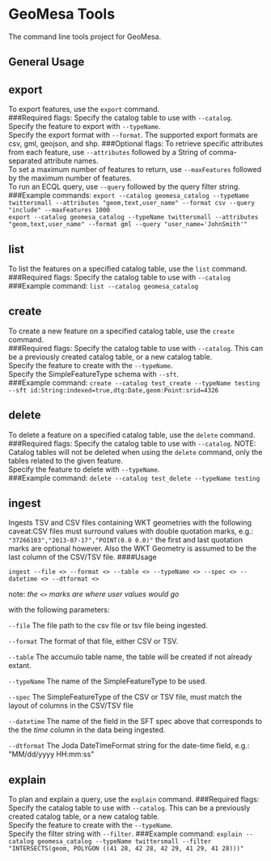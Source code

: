 # GeoMesa Tools

The command line tools project for GeoMesa.

## General Usage

## export
To export features, use the ```export``` command.  
###Required flags:
Specify the catalog table to use with ```--catalog```.  
Specify the feature to export with ```--typeName```.  
Specify the export format with ```--format```. The supported export formats are csv, gml, geojson, and shp.
###Optional flags:
To retrieve specific attributes from each feature, use ```--attributes``` followed by a String of comma-separated attribute names.  
To set a maximum number of features to return, use ```--maxFeatures``` followed by the maximum number of features.  
To run an ECQL query, use ```--query``` followed by the query filter string.  
###Example commands:
```export --catalog geomesa_catalog --typeName twittersmall --attributes "geom,text,user_name" --format csv --query "include" --maxFeatures 1000```  
```export --catalog geomesa_catalog --typeName twittersmall --attributes "geom,text,user_name" --format gml --query "user_name='JohnSmith'"```
        
## list
To list the features on a specified catalog table, use the ```list``` command.  
###Required flags: 
Specify the catalog table to use with ```--catalog```
###Example command:
```list --catalog geomesa_catalog```

## create
To create a new feature on a specified catalog table, use the ```create``` command.  
###Required flags: 
Specify the catalog table to use with ```--catalog```. This can be a previously created catalog table, or a new catalog table.  
Specify the feature to create with the ```--typeName```.  
Specify the SimpleFeatureType schema with ```--sft```.  
###Example command:
```create --catalog test_create --typeName testing --sft id:String:indexed=true,dtg:Date,geom:Point:srid=4326```
        
## delete
To delete a feature on a specified catalog table, use the ```delete``` command.  
###Required flags: 
Specify the catalog table to use with ```--catalog```. NOTE: Catalog tables will not be deleted when using the ```delete``` command, only the tables related to the given feature.  
Specify the feature to delete with ```--typeName```.  
###Example command:
```delete --catalog test_delete --typeName testing```
  
## ingest

Ingests TSV and CSV files containing WKT geometries with the following caveat:CSV files must surround values with double quotation marks, e.g.: `"37266103","2013-07-17","POINT(0.0 0.0)"` the first and last quotation marks are optional however. Also the WKT Geometry is assumed to be the last column of the CSV/TSV file.
####Usage
   
```ingest --file <> --format <> --table <> --typeName <> --spec <> --datetime <> --dtformat <>```

note: *the `<>` marks are where user values would go*

with the following parameters:
     
`--file` The file path to the csv file or tsv file being ingested.

`--format` The format of that file, either CSV or TSV.

`--table` The accumulo table name, the table will be created if not already extant.

`--typeName` The name of the SimpleFeatureType to be used.

`--spec` The SimpleFeatureType of the CSV or TSV file, must match the layout of columns in the CSV/TSV file

`--datetime` The name of the field in the SFT spec above that corresponds to the the *time* column in the data being ingested.

`--dtformat` The Joda DateTimeFormat string for the date-time field, e.g.: "MM/dd/yyyy HH:mm:ss"


## explain
To plan and explain a query, use the ```explain``` command.
###Required flags: 
Specify the catalog table to use with ```--catalog```. This can be a previously created catalog table, or a new catalog table.  
Specify the feature to create with the ```--typeName```.  
Specify the filter string with ```--filter```.
###Example command:
```explain --catalog geomesa_catalog --typeName twittersmall --filter "INTERSECTS(geom, POLYGON ((41 28, 42 28, 42 29, 41 29, 41 28)))"```
